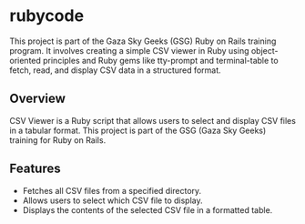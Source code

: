 # rubycode
This project is part of the Gaza Sky Geeks (GSG) Ruby on Rails training program. It involves creating a simple CSV viewer in Ruby using object-oriented principles and Ruby gems like tty-prompt and terminal-table to fetch, read, and display CSV data in a structured format.

## Overview
CSV Viewer is a Ruby script that allows users to select and display CSV files in a tabular format. This project is part of the GSG (Gaza Sky Geeks) training for Ruby on Rails.

## Features
- Fetches all CSV files from a specified directory.
- Allows users to select which CSV file to display.
- Displays the contents of the selected CSV file in a formatted table.
